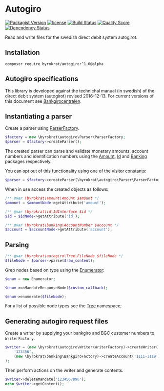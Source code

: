 # Autogiro

[![Packagist Version](https://img.shields.io/packagist/v/byrokrat/autogiro.svg?style=flat-square)](https://packagist.org/packages/byrokrat/autogiro)
[![license](https://img.shields.io/github/license/byrokrat/autogiro.svg?maxAge=2592000&style=flat-square)](LICENSE)
[![Build Status](https://img.shields.io/travis/byrokrat/autogiro/master.svg?style=flat-square)](https://travis-ci.org/byrokrat/autogiro)
[![Quality Score](https://img.shields.io/scrutinizer/g/byrokrat/autogiro.svg?style=flat-square)](https://scrutinizer-ci.com/g/byrokrat/autogiro)
[![Dependency Status](https://img.shields.io/gemnasium/byrokrat/autogiro.svg?style=flat-square)](https://gemnasium.com/byrokrat/autogiro)

Read and write files for the swedish direct debit system autogirot.

Installation
------------
```shell
composer require byrokrat/autogiro:^1.0@alpha
```

Autogiro specifications
-----------------------
This library is developed against the technichal manual (in swedish) of the
direct debit system (autogirot) revised 2016-12-13. For current versions of this
document see [Bankgirocentralen](http://bgc.se).

Instantiating a parser
----------------------
Create a parser using [ParserFactory](/src/Parser/ParserFactory.php).

<!--
    @example factory-n-parser
-->
```php
$factory = new \byrokrat\autogiro\Parser\ParserFactory;
$parser = $factory->createParser();
```

The created parser can parse and validate monetary amounts, account numbers and
identification numbers using the [Amount](https://github.com/byrokrat/amount),
[Id](https://github.com/byrokrat/id) and [Banking](https://github.com/byrokrat/banking)
packages respectively.

You can opt out of this functionality using one of the visitor constants:

<!--
    @extends factory-n-parser
-->
```php
$parser = $factory->createParser(\byrokrat\autogiro\Parser\ParserFactory::VISITOR_IGNORE_EXTERNAL);
```

When in use access the created objects as follows:

<!-- @ignore -->
```php
/** @var \byrokrat\amount\Amount $amount */
$amount = $amountNode->getAttribute('amount');

/** @var \byrokrat\id\IdInterface $id */
$id = $idNode->getAttribute('id');

/** @var \byrokrat\banking\AccountNumber $account */
$account = $accountNode->getAttribute('account');
```

Parsing
-------

<!-- @ignore -->
```php
/** @var \byrokrat\autogiro\Tree\FileNode $fileNode */
$fileNode = $parser->parse($raw_content);
```

Grep nodes based on type using the [Enumerator](/src/Enumerator.php):

<!-- @ignore -->
```php
$enum = new Enumerator;

$enum->onMandateResponseNode($custom_callback);

$enum->enumerate($fileNode);
```

For a list of possible node types see the [Tree](/src/Tree) namespace;

Generating autogiro request files
---------------------------------
Create a writer by supplying your bankgiro and BGC customer numbers to `WriterFactory`.

<!-- @example WriterFactory -->
```php
$writer = (new \byrokrat\autogiro\Writer\WriterFactory)->createWriter(
    '123456',
    (new \byrokrat\banking\BankgiroFactory)->createAccount('1111-1119')
);
```

Then perform actions on the writer and generate contents.

<!--
    @extends WriterFactory
    @expectOutput /AUTOGIRO/
-->
```php
$writer->deleteMandate('1234567890');
echo $writer->getContent();
```
